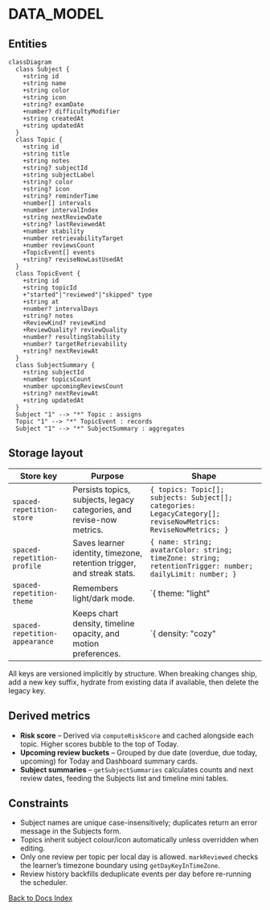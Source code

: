 # DATA_MODEL

## Entities

```mermaid
classDiagram
  class Subject {
    +string id
    +string name
    +string color
    +string icon
    +string? examDate
    +number? difficultyModifier
    +string createdAt
    +string updatedAt
  }
  class Topic {
    +string id
    +string title
    +string notes
    +string? subjectId
    +string subjectLabel
    +string? color
    +string? icon
    +string? reminderTime
    +number[] intervals
    +number intervalIndex
    +string nextReviewDate
    +string? lastReviewedAt
    +number stability
    +number retrievabilityTarget
    +number reviewsCount
    +TopicEvent[] events
    +string? reviseNowLastUsedAt
  }
  class TopicEvent {
    +string id
    +string topicId
    +"started"|"reviewed"|"skipped" type
    +string at
    +number? intervalDays
    +string? notes
    +ReviewKind? reviewKind
    +ReviewQuality? reviewQuality
    +number? resultingStability
    +number? targetRetrievability
    +string? nextReviewAt
  }
  class SubjectSummary {
    +string subjectId
    +number topicsCount
    +number upcomingReviewsCount
    +string? nextReviewAt
    +string updatedAt
  }
  Subject "1" --> "*" Topic : assigns
  Topic "1" --> "*" TopicEvent : records
  Subject "1" --> "*" SubjectSummary : aggregates
```

## Storage layout

| Store key | Purpose | Shape |
| --- | --- | --- |
| `spaced-repetition-store` | Persists topics, subjects, legacy categories, and revise-now metrics. | `{ topics: Topic[]; subjects: Subject[]; categories: LegacyCategory[]; reviseNowMetrics: ReviseNowMetrics; }` |
| `spaced-repetition-profile` | Saves learner identity, timezone, retention trigger, and streak stats. | `{ name: string; avatarColor: string; timeZone: string; retentionTrigger: number; dailyLimit: number; }` |
| `spaced-repetition-theme` | Remembers light/dark mode. | `{ theme: "light" | "dark" }` |
| `spaced-repetition-appearance` | Keeps chart density, timeline opacity, and motion preferences. | `{ density: "cozy" | "comfortable"; transitions: boolean; charts: { lineSmoothing: number; showBadges: boolean; }; }` |

All keys are versioned implicitly by structure. When breaking changes ship, add a new key suffix, hydrate from existing data if available, then delete the legacy key.

## Derived metrics

- **Risk score** – Derived via `computeRiskScore` and cached alongside each topic. Higher scores bubble to the top of Today.
- **Upcoming review buckets** – Grouped by due date (overdue, due today, upcoming) for Today and Dashboard summary cards.
- **Subject summaries** – `getSubjectSummaries` calculates counts and next review dates, feeding the Subjects list and timeline mini tables.

## Constraints

- Subject names are unique case-insensitively; duplicates return an error message in the Subjects form.
- Topics inherit subject colour/icon automatically unless overridden when editing.
- Only one review per topic per local day is allowed. `markReviewed` checks the learner’s timezone boundary using `getDayKeyInTimeZone`.
- Review history backfills deduplicate events per day before re-running the scheduler.

[Back to Docs Index](../DOCS_INDEX.md)
